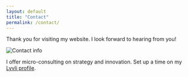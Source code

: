 ```yaml
---
layout: default
title: "Contact"
permalink: /contact/
---
```

Thank you for visiting my website. I look forward to hearing from you!  
  
![Contact info](https://user-images.githubusercontent.com/15790129/167861292-1b54998d-e9c4-458d-96de-d9905f2e0d65.png)

I offer micro-consulting on strategy and innovation. Set up a time on my [Lyvli profile](https://www.lyvli.io/schedule/ryantallen).  
